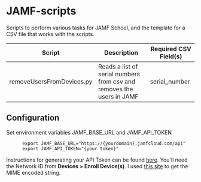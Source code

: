 # JAMF-scripts

Scripts to perform various tasks for JAMF School, and the template for a CSV file that works with the scripts.

| Script | Description | Required CSV Field(s) |
| --- | --- | --- |
| removeUsersFromDevices.py | Reads a list of serial numbers from csv and removes the users in JAMF | serial_number |

## Configuration

  Set environment variables JAMF_BASE_URL and JAMF_API_TOKEN
```
      export JAMF_BASE_URL="https://{yourdomain}.jamfcloud.com/api"
      export JAMF_API_TOKEN="{your token}"
```
Instructions for generating your API Token can be found [here](https://hudsoncs.jamfcloud.com/api/docs/). You'll need the Network ID from **Devices > Enroll Device(s)**. I used [this site](https://scf37.me/tools/base64-decoder) to get the MIME encoded string.
